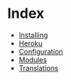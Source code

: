 # Index

- [Installing](installing "Installing")
- [Heroku](heroku "Heroku")
- [Configuration](configuration "Configuration")
- [Modules](modules "Modules")
- [Translations](translation "Translations")
<!--stackedit_data:
eyJoaXN0b3J5IjpbLTEzMDUxNTUwMTIsMjA2MzIzMzM5OF19
-->